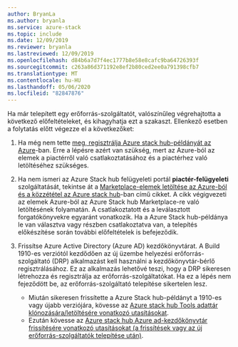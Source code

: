 ```yaml
---
author: BryanLa
ms.author: bryanla
ms.service: azure-stack
ms.topic: include
ms.date: 12/09/2019
ms.reviewer: bryanla
ms.lastreviewed: 12/09/2019
ms.openlocfilehash: d84b6a7d7f4ec1777b8e58e8cafc9ba64726393f
ms.sourcegitcommit: c263a86d371192e8ef2b80ced2ee0a791398cfb7
ms.translationtype: MT
ms.contentlocale: hu-HU
ms.lasthandoff: 05/06/2020
ms.locfileid: "82847876"
---
```

Ha már telepített egy erőforrás-szolgáltatót, valószínűleg végrehajtotta a következő előfeltételeket, és kihagyhatja ezt a szakaszt. Ellenkező esetben a folytatás előtt végezze el a következőket: 

1. Ha még nem tette [meg, regisztrálja Azure stack hub-példányát az Azure](../operator/azure-stack-registration.md)-ban. Erre a lépésre azért van szükség, mert az Azure-ból az elemek a piactérről való csatlakoztatásához és a piactérhez való letöltéséhez szükséges.

2. Ha nem ismeri az Azure Stack hub felügyeleti portál **piactér-felügyeleti** szolgáltatását, tekintse át a [Marketplace-elemek letöltése az Azure-ból és a közzététel az Azure stack hub](../operator/azure-stack-download-azure-marketplace-item.md)-ban című cikket. A cikk végigvezeti az elemek Azure-ból az Azure Stack hub Marketplace-re való letöltésének folyamatán. A csatlakoztatott és a leválasztott forgatókönyvekre egyaránt vonatkozik. Ha a Azure Stack hub-példánya le van választva vagy részben csatlakoztatva van, a telepítés előkészítése során további előfeltételek is befejeződik.

3. Frissítse Azure Active Directory (Azure AD) kezdőkönyvtárat. A Build 1910-es verziótól kezdődően az új üzembe helyezési erőforrás-szolgáltató (DRP) alkalmazást kell használni a kezdőkönyvtár-bérlő regisztrálásához. Ez az alkalmazás lehetővé teszi, hogy a DRP sikeresen létrehozza és regisztrálja az erőforrás-szolgáltatókat. Ha ez a lépés nem fejeződött be, az erőforrás-szolgáltató telepítése sikertelen lesz. 

   - Miután sikeresen frissítette a Azure Stack hub-példányt a 1910-es vagy újabb verziójára, kövesse az [Azure stack hub Tools adattár klónozására/letöltésére vonatkozó utasításokat](../operator/azure-stack-powershell-download.md). 
   - Ezután kövesse az [Azure stack hub Azure ad-kezdőkönyvtár frissítésére vonatkozó utasításokat (a frissítések vagy az új erőforrás-szolgáltatók telepítése után)](https://github.com/Azure/AzureStack-Tools/tree/master/Identity#updating-the-azure-stack-aad-home-directory-after-installing-updates-or-new-resource-providers). 